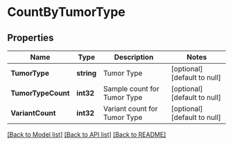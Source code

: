 # CountByTumorType

## Properties
Name | Type | Description | Notes
------------ | ------------- | ------------- | -------------
**TumorType** | **string** | Tumor Type | [optional] [default to null]
**TumorTypeCount** | **int32** | Sample count for Tumor Type | [optional] [default to null]
**VariantCount** | **int32** | Variant count for Tumor Type | [optional] [default to null]

[[Back to Model list]](../README.md#documentation-for-models) [[Back to API list]](../README.md#documentation-for-api-endpoints) [[Back to README]](../README.md)


